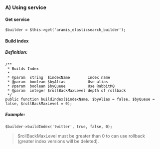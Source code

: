 ### A) Using service

#### Get service

```
$builder = $this->get('aramis_elasticsearch_builder');
```

#### Build index

##### Definition:
```
/**
 * Builds Index
 *
 * @param  string  $indexName        Index name
 * @param  boolean $byAlias          Use alias
 * @param  boolean $byQueue          Use RabbitMQ
 * @param  integer $rollBackMaxLevel depth of rollback
 */
public function buildIndex($indexName, $byAlias = false, $byQueue = false, $rollBackMaxLevel = 0);
```

##### Example:
```
$builder->buildIndex('twitter', true, false, 0);
```

> $rollBackMaxLevel must be greater than 0 to can use rollback (greater index versions will be deleted).
